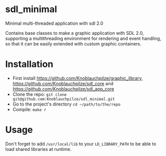 # sdl_minimal
Minimal multi-threaded application with sdl 2.0

Contains base classes to make a graphic application with SDL 2.0, supporting a multithreading environment for rendering and event handling, so that it can be easily extended with custom graphic containers.

# Installation

- First install https://github.com/Knoblauchpilze/graphic_library, https://github.com/Knoblauchpilze/sdl_core and https://github.com/Knoblauchpilze/sdl_app_core
- Clone the repo: `git clone git@github.com:Knoblauchpilze/sdl_minimal.git`
- Go to the project's directory `cd ~/path/to/the/repo`
- Compile: `make r`

# Usage

Don't forget to add `/usr/local/lib` to your `LD_LIBRARY_PATH` to be able to load shared libraries at runtime.
